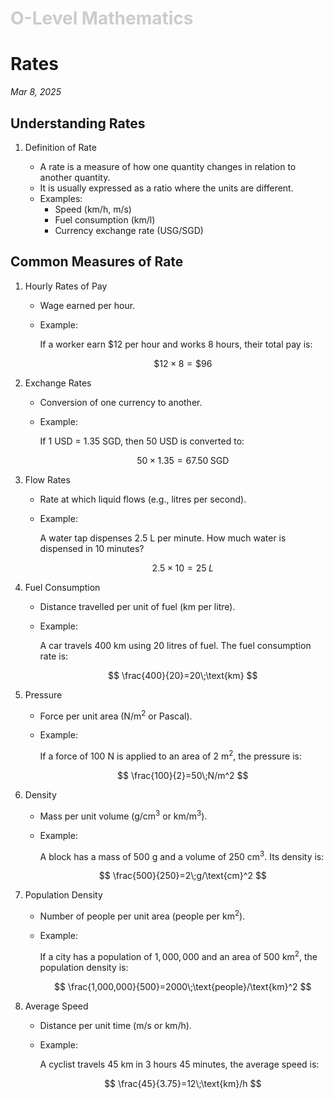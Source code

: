 <h1 style="color: #ccc">O-Level Mathematics</h1>

# Rates

*Mar 8, 2025*

## Understanding Rates

1.  Definition of Rate

    -   A rate is a measure of how one quantity changes in relation to another quantity.
    -   It is usually expressed as a ratio where the units are different.
    -   Examples:
        -   Speed (km/h, m/s)
        -   Fuel consumption (km/l)
        -   Currency exchange rate (USG/SGD)

## Common Measures of Rate

1.  Hourly Rates of Pay

    -   Wage earned per hour.
    -   Example:

        If a worker earn $\$12$ per hour and works $8$ hours, their total pay is:

        $$
        \$12\times8=\$96
        $$

2.  Exchange Rates

    -   Conversion of one currency to another.
    -   Example:

        If $1$ USD = $1.35$ SGD, then $50$ USD is converted to:

        $$
        50\times1.35=67.50\;\text{SGD}
        $$

3.  Flow Rates

    -   Rate at which liquid flows (e.g., litres per second).
    -   Example:

        A water tap dispenses $2.5$ L per minute. How much water is dispensed in $10$ minutes?

        $$
        2.5\times10=25\;L
        $$

4.  Fuel Consumption

    -   Distance travelled per unit of fuel (km per litre).
    -   Example:

        A car travels $400$ km using $20$ litres of fuel. The fuel consumption rate is:

        $$
        \frac{400}{20}=20\;\text{km}
        $$

5.  Pressure

    -   Force per unit area (N/m<sup>2</sup> or Pascal).
    -   Example:

        If a force of $100$ N is applied to an area of $2$ m<sup>2</sup>, the pressure is:

        $$
        \frac{100}{2}=50\;N/m^2
        $$

6.  Density

    -   Mass per unit volume (g/cm<sup>3</sup> or km/m<sup>3</sup>).
    -   Example:

        A block has a mass of $500$ g and a volume of $250$ cm<sup>3</sup>. Its density is:

        $$
        \frac{500}{250}=2\;g/\text{cm}^2
        $$

7.  Population Density

    -   Number of people per unit area (people per km<sup>2</sup>).
    -   Example:

        If a city has a population of $1,000,000$ and an area of $500$ km<sup>2</sup>, the population density is:

        $$
        \frac{1,000,000}{500}=2000\;\text{people}/\text{km}^2
        $$

8.  Average Speed

    -   Distance per unit time (m/s or km/h).
    -   Example:

        A cyclist travels $45$ km in $3$ hours $45$ minutes, the average speed is:

        $$
        \frac{45}{3.75}=12\;\text{km}/h
        $$

